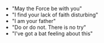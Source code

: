 - "May the Force be with you"
- "I find your lack of faith disturbing"
- "I am your father"
- "Do or do not. There is no try"
- "I've got a bat feeling about this"
